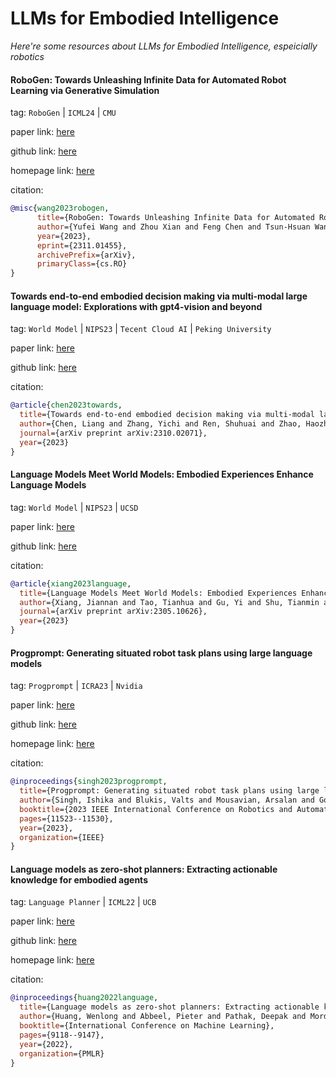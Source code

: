 # LLMs for Embodied Intelligence
*Here're some resources about LLMs for Embodied Intelligence, espeicially robotics*


#### RoboGen: Towards Unleashing Infinite Data for Automated Robot Learning via Generative Simulation

tag: `RoboGen` | `ICML24` | `CMU`

paper link: [here](https://arxiv.org/pdf/2311.01455.pdf)

github link: [here](https://github.com/Genesis-Embodied-AI/RoboGen)

homepage link: [here](https://robogen-ai.github.io/)

citation:

```bibtex
@misc{wang2023robogen,
      title={RoboGen: Towards Unleashing Infinite Data for Automated Robot Learning via Generative Simulation}, 
      author={Yufei Wang and Zhou Xian and Feng Chen and Tsun-Hsuan Wang and Yian Wang and Katerina Fragkiadaki and Zackory Erickson and David Held and Chuang Gan},
      year={2023},
      eprint={2311.01455},
      archivePrefix={arXiv},
      primaryClass={cs.RO}
}
```


#### Towards end-to-end embodied decision making via multi-modal large language model: Explorations with gpt4-vision and beyond

tag: `World Model` | `NIPS23` | `Tecent Cloud AI` | `Peking University`

paper link: [here](https://arxiv.org/pdf/2310.02071)

github link: [here](https://github.com/pkunlp-icler/PCA-EVAL)

citation:

```bibtex
@article{chen2023towards,
  title={Towards end-to-end embodied decision making via multi-modal large language model: Explorations with gpt4-vision and beyond},
  author={Chen, Liang and Zhang, Yichi and Ren, Shuhuai and Zhao, Haozhe and Cai, Zefan and Wang, Yuchi and Wang, Peiyi and Liu, Tianyu and Chang, Baobao},
  journal={arXiv preprint arXiv:2310.02071},
  year={2023}
}
```

#### Language Models Meet World Models: Embodied Experiences Enhance Language Models

tag: `World Model` | `NIPS23` | `UCSD`

paper link: [here](https://arxiv.org/pdf/2305.10626)

github link: [here](https://github.com/szxiangjn/world-model-for-language-model)

citation:

```bibtex
@article{xiang2023language,
  title={Language Models Meet World Models: Embodied Experiences Enhance Language Models},
  author={Xiang, Jiannan and Tao, Tianhua and Gu, Yi and Shu, Tianmin and Wang, Zirui and Yang, Zichao and Hu, Zhiting},
  journal={arXiv preprint arXiv:2305.10626},
  year={2023}
}
```


#### Progprompt: Generating situated robot task plans using large language models

tag: `Progprompt` | `ICRA23` | `Nvidia`

paper link: [here](https://arxiv.org/pdf/2209.11302)

github link: [here](https://github.com/NVlabs/progprompt-vh)

homepage link: [here](https://progprompt.github.io/)

citation:

```bibtex
@inproceedings{singh2023progprompt,
  title={Progprompt: Generating situated robot task plans using large language models},
  author={Singh, Ishika and Blukis, Valts and Mousavian, Arsalan and Goyal, Ankit and Xu, Danfei and Tremblay, Jonathan and Fox, Dieter and Thomason, Jesse and Garg, Animesh},
  booktitle={2023 IEEE International Conference on Robotics and Automation (ICRA)},
  pages={11523--11530},
  year={2023},
  organization={IEEE}
}
```


#### Language models as zero-shot planners: Extracting actionable knowledge for embodied agents

tag: `Language Planner` | `ICML22` | `UCB`

paper link: [here](https://proceedings.mlr.press/v162/huang22a/huang22a.pdf)

github link: [here](https://github.com/huangwl18/language-planner)

homepage link: [here](https://wenlong.page/language-planner/)

citation:

```bibtex
@inproceedings{huang2022language,
  title={Language models as zero-shot planners: Extracting actionable knowledge for embodied agents},
  author={Huang, Wenlong and Abbeel, Pieter and Pathak, Deepak and Mordatch, Igor},
  booktitle={International Conference on Machine Learning},
  pages={9118--9147},
  year={2022},
  organization={PMLR}
}
```
    